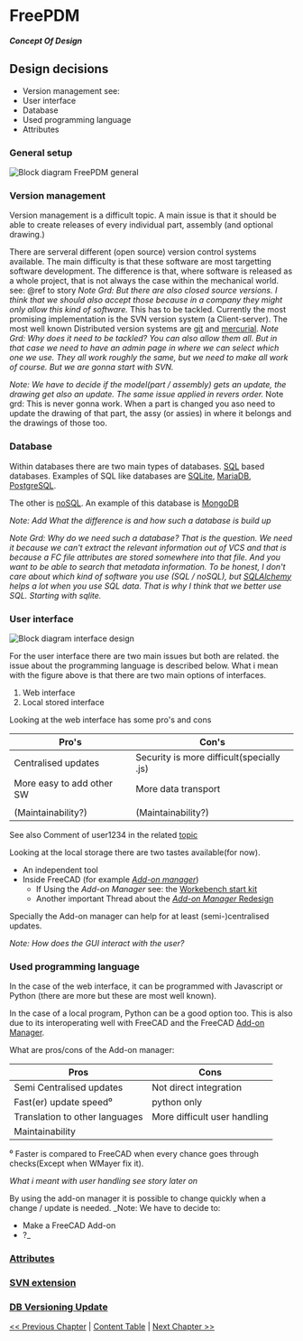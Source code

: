 # FreePDM
***Concept Of Design***

## Design decisions

- Version management see:
- User interface
- Database
- Used programming language
- Attributes

### General setup
![Block diagram FreePDM general](FreePDM_CoD-Figures/BDD_FreePMD-design.png)

### Version management

Version management is a difficult topic. A main issue is that it should be able to create releases of every individual part, assembly (and optional drawing.) 

There are serveral different (open source) version control systems available.
The main difficulty is that these software are most targetting software development.
The difference is that, where software is released as a whole project, that is not always the case within the mechanical world. see: @ref to story 
_Note Grd: But there are also closed source versions. I think that we should also accept those because in a company they might only allow this kind of software._
This has to be tackled. 
Currently the most promising implementation is the SVN version system (a Client-server). 
The most well known Distributed version systems are [git](https://git-scm.com/) and [mercurial](https://www.mercurial-scm.org/).
_Note Grd: Why does it need to be tackled? You can also allow them all. But in that case we need to have an admin page in where we can select which one we use. They all work roughly the same, but we need to make all work of course. But we are gonna start with SVN._

_Note: We have to decide if the model(part / assembly) gets an update, the drawing get also an update. The same issue applied in revers order._
Note grd: This is never gonna work. When a part is changed you aso need to update the drawing of that part, the assy (or assies) in where it belongs and the drawings of those too.

### Database

Within databases there are two main types of databases.
[SQL](https://en.wikipedia.org/wiki/SQL) based databases. Examples of SQL like databases are [SQLite](https://sqlite.org/index.html), [MariaDB](https://mariadb.org/), [PostgreSQL](https://www.postgresql.org/). 
<!--On https://sqlite.org/fileformat2.html is written:-->
<!--The main database file consists of one or more pages. The size of a page is a power of two between 512 and 65536 inclusive. All pages within the same database are the same size. The page size for a database file is determined by the 2-byte integer located at an offset of 16 bytes from the beginning of the database file.--> 
<!--Does this mean that it basically a big spreadsheet?-->

The other is [noSQL](https://en.wikipedia.org/wiki/NoSQL). An example of this database is [MongoDB](https://www.mongodb.com/)

_Note: Add What the difference is and how such a database is build up_

_Note Grd: Why do we need such a database? That is the question. We need it because we can't extract the relevant information out of VCS and that is because a FC file attributes are stored somewhere into that file. And you want to be able to search that metadata information. To be honest, I don't care about which kind of software you use (SQL / noSQL), but [SQLAlchemy](https://en.wikipedia.org/wiki/SQLAlchemy) helps a lot when you use SQL data. That is why I think that we better use SQL. Starting with sqlite._


### User interface
![Block diagram interface design](FreePDM_CoD-Figures/BDD_UI-design.png)

For the user interface there are two main issues but both are related. the issue about the programming language is described below.
What i mean with the figure<!--(report me(==Jee-Bee) when i'm wrong also explain why)--> above is that there are two main options of interfaces.

1. Web interface
2. Local stored interface

Looking at the web interface has some pro's and cons

Pro's                      | Con's
-------------------------- | --------------------------
Centralised updates        | Security is more difficult(specially .js)
More easy to add other SW  | More data transport
                           | 
(Maintainability?)           | (Maintainability?)

See also Comment of user1234 in the related [topic](https://forum.freecad.org/viewtopic.php?f=8&t=68350&p=594331#p594252)

Looking at the local storage there are two tastes available(for now).

- An independent tool
- Inside FreeCAD (for example [_Add-on manager_](https://wiki.freecad.org/Std_AddonMgr))
  - If Using the _Add-on Manager_ see: the [Workebench start kit](https://github.com/FreeCAD/freecad.workbench_starterkit)
  - Another important Thread about the [_Add-on Manager_ Redesign](https://forum.freecad.org/viewtopic.php?f=9&t=64628)

Specially the Add-on manager can help for at least (semi-)centralised updates. 

_Note: How does the GUI interact with the user?_

### Used programming language

In the case of the web interface, it can be programmed with Javascript or Python (there are more but these are most well known).

In the case of a local program, Python can be a good option too.
This is also due to its interoperating well with FreeCAD and the FreeCAD [Add-on Manager](https://wiki.freecad.org/Std_AddonMgr). 

What are pros/cons of the Add-on manager: 

Pros                           | Cons
-------------------------------| --------------------------
Semi Centralised updates       | Not direct integration
Fast(er) update speed⁰         | python only
Translation to other languages | More difficult user handling
 Maintainability               | 

⁰ Faster is compared to FreeCAD when every chance goes through checks(Except when WMayer fix it). <!-- unicode superscript see: https://stackoverflow.com/questions/15155778/superscript-in-markdown-github-flavored -->
 
_What i meant with user handling see story later on_

By using the add-on manager it is possible to change quickly when a change / update is needed.
_Note: We have to decide to:
- Make a FreeCAD Add-on
- ?_


### [Attributes](FreePDM_03-1-Attributes.md)

### [SVN extension](FreePDM_03-2-SVNProjectStructure.md)

### [DB Versioning Update](FreePDM_03-3-DBVersioningUpd.md)

[<< Previous Chapter](FreePDM_02-Workflows.md) | [Content Table](README.md) | [Next Chapter >>](FreePDM_03-1-Attributes.md)
